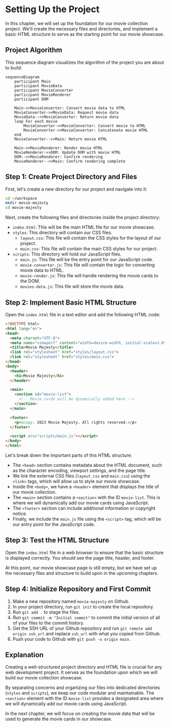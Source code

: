 # Setting Up the Project

In this chapter, we will set up the foundation for our movie collection project. We'll create the necessary files and directories, and implement a basic HTML structure to serve as the starting point for our movie showcase.

## Project Algorithm

This sequence diagram visualizes the algorithm of the project you are about to build.

```mermaid
sequenceDiagram
    participant Main
    participant MovieData
    participant MovieConverter
    participant MovieRenderer
    participant DOM

    Main->>MovieConverter: Convert movie data to HTML
    MovieConverter->>MovieData: Request movie data
    MovieData-->>MovieConverter: Return movie data
    loop For each movie
        MovieConverter->>MovieConverter: Convert movie to HTML
        MovieConverter->>MovieConverter: Concatenate movie HTML
    end
    MovieConverter-->>Main: Return movie HTML

    Main->>MovieRenderer: Render movie HTML
    MovieRenderer->>DOM: Update DOM with movie HTML
    DOM-->>MovieRenderer: Confirm rendering
    MovieRenderer-->>Main: Confirm rendering complete
```


## Step 1: Create Project Directory and Files

First, let's create a new directory for our project and navigate into it:

```bash
cd ~/workspace
mkdir movie-majesty
cd movie-majesty
```

Next, create the following files and directories inside the project directory:

- `index.html`: This will be the main HTML file for our movie showcase.
- `styles`: This directory will contain our CSS files.
  - `layout.css`: This file will contain the CSS styles for the layout of our project.
  - `main.css`: This file will contain the main CSS styles for our project.
- `scripts`: This directory will hold our JavaScript files.
  - `main.js`: This file will be the entry point for our JavaScript code.
  - `movie-converter.js`: This file will contain the logic for converting movie data to HTML.
  - `movie-render.js`: This file will handle rendering the movie cards to the DOM.
  - `movies-data.js`: This file will store the movie data.

## Step 2: Implement Basic HTML Structure

Open the `index.html` file in a text editor and add the following HTML code:

```html
<!DOCTYPE html>
<html lang="en">
<head>
  <meta charset="UTF-8">
  <meta name="viewport" content="width=device-width, initial-scale=1.0">
  <title>Movie Majesty</title>
  <link rel="stylesheet" href="styles/layout.css">
  <link rel="stylesheet" href="styles/main.css">
</head>
<body>
  <header>
    <h1>Movie Majesty</h1>
  </header>

  <main>
    <section id="movie-list">
      <!-- Movie cards will be dynamically added here -->
    </section>
  </main>

  <footer>
    <p>&copy; 2023 Movie Majesty. All rights reserved.</p>
  </footer>

  <script src="scripts/main.js"></script>
</body>
</html>
```

Let's break down the important parts of this HTML structure:

- The `<head>` section contains metadata about the HTML document, such as the character encoding, viewport settings, and the page title.
- We link the external CSS files (`layout.css` and `main.css`) using the `<link>` tags, which will allow us to style our movie showcase.
- Inside the `<body>`, we have a `<header>` element that displays the title of our movie collection.
- The `<main>` section contains a `<section>` with the ID `movie-list`. This is where we will dynamically add our movie cards using JavaScript.
- The `<footer>` section can include additional information or copyright notice.
- Finally, we include the `main.js` file using the `<script>` tag, which will be our entry point for the JavaScript code.

## Step 3: Test the HTML Structure

Open the `index.html` file in a web browser to ensure that the basic structure is displayed correctly. You should see the page title, header, and footer.

At this point, our movie showcase page is still empty, but we have set up the necessary files and structure to build upon in the upcoming chapters.

## Step 4: Initialize Repository and First Commit

1. Make a new repository named `movie-majesty` on Github.
2. In your project directory, run `git init` to create the local repository.
3. Run `git add .` to stage the files.
4. Run `git commit -m "Initial commit"` to commit the initial version of all of your files to the commit history.
5. Get the SSH URL of your Github repository and run `git remote add origin ssh_url` and replace `ssh_url` with what you copied from Github.
6. Push your code to Github with `git push -u origin main`.



## Explanation

Creating a well-structured project directory and HTML file is crucial for any web development project. It serves as the foundation upon which we will build our movie collection showcase.

By separating concerns and organizing our files into dedicated directories (`styles` and `scripts`), we keep our code modular and maintainable. The `<section>` element with the ID `movie-list` provides a designated area where we will dynamically add our movie cards using JavaScript.

In the next chapter, we will focus on creating the movie data that will be used to generate the movie cards in our showcase.
